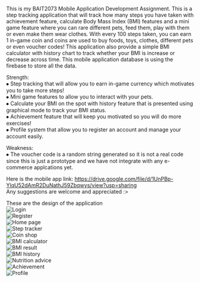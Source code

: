 This is my BAIT2073 Mobile Application Development Assignment. This is a step tracking application that will track how many steps you have taken with achievement feature, calculate Body Mass Index (BMI) features and a mini game feature where you can rare different pets, feed them, play with them or even make them wear clothes. With every 100 steps taken, you can earn 1 in-game coin and coins are used to buy foods, toys, clothes, different pets or even voucher codes! This application also provide a simple BMI calculator with history chart to track whether your BMI is increase or decrease across time. This mobile application database is using the firebase to store all the data.

Strength:
<br />⦁ Step tracking that will allow you to earn in-game currency which motivates you to take more steps!
<br />⦁ Mini game features to allow you to interact with your pets.
<br />⦁ Calculate your BMI on the spot with history feature that is presented using graphical mode to track your BMI status.
<br />⦁ Achievement feature that will keep you motivated so you will do more exercises!
<br />⦁ Profile system that allow you to register an account and manage your account easily.

Weakness:
<br />⦁ The voucher code is a random string generated so it is not a real code since this is just a prototype and we have not integrate with any e-commerce applcations yet.

Here is the mobile app link: https://drive.google.com/file/d/1UnPBp-YlqU52dAmR2DuNathJ59Zbqwys/view?usp=sharing
<br />Any suggestions are welcome and appreciated :>

These are the design of the application
<br />![Login](https://github.com/user-attachments/assets/93594e0d-9fb7-46ea-9fa2-fec5bda28d1d)
<br />![Register](https://github.com/user-attachments/assets/218b96a5-44e9-41dd-8182-9944c97ae6ad)
<br />![Home page](https://github.com/user-attachments/assets/dfb7dae7-ddf2-41c6-b722-5d925bca03fe)
<br />![Step tracker](https://github.com/user-attachments/assets/c8517912-1438-4073-a1fd-775f092b17cc)
<br />![Coin shop](https://github.com/user-attachments/assets/5f1aa940-9333-491e-a976-36043a3f431c)
<br />![BMI calculator](https://github.com/user-attachments/assets/e84f2c0b-75a6-40da-946f-cf1e54e710ec)
<br />![BMI result](https://github.com/user-attachments/assets/5c1a3da2-16ff-411f-bcbc-f4e99c7aa159)
<br />![BMI history](https://github.com/user-attachments/assets/de6984ac-cd1c-4bb8-aa9c-2a309c1699fb)
<br />![Nutrition advice](https://github.com/user-attachments/assets/c2c69356-ba77-4942-8eb4-f89a1ffa5991)
<br />![Achievement](https://github.com/user-attachments/assets/da3b6631-6a1a-41a6-b401-b86ecfadb255)
<br />![Profile](https://github.com/user-attachments/assets/5f44b66c-3252-4788-baf9-b3c2fa98c44c)
